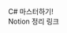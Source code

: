 C# 마스터하기!
<br>
<a herf="_ablank" src="https://wistful-scooter-8f3.notion.site/C-f201442c293f4a39932030e345e46154">
Notion 정리 링크
</a>
